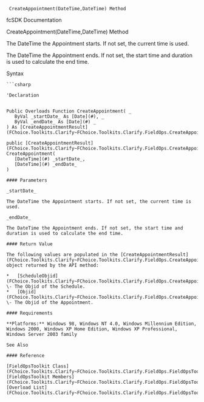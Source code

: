 ﻿     CreateAppointment(DateTime,DateTime) Method                                                   

fcSDK Documentation

CreateAppointment(DateTime,DateTime) Method

The DateTime the Appointment starts. If not set, the current time is used.

The DateTime the Appointment ends. If not set, the start time and duration is used to calculate the end time.

Syntax

```vbnet
```csharp

'Declaration
 

Public Overloads Function CreateAppointment( _
   ByVal _startDate_ As [Date](#), _
   ByVal _endDate_ As [Date](#) _
) As [CreateAppointmentResult](FChoice.Toolkits.Clarify~FChoice.Toolkits.Clarify.FieldOps.CreateAppointmentResult.md)

public [CreateAppointmentResult](FChoice.Toolkits.Clarify~FChoice.Toolkits.Clarify.FieldOps.CreateAppointmentResult.md) CreateAppointment( 
   [DateTime](#) _startDate_,
   [DateTime](#) _endDate_
)

#### Parameters

_startDate_

The DateTime the Appointment starts. If not set, the current time is used.

_endDate_

The DateTime the Appointment ends. If not set, the start time and duration is used to calculate the end time.

#### Return Value

The following values are populated in the [CreateAppointmentResult](FChoice.Toolkits.Clarify~FChoice.Toolkits.Clarify.FieldOps.CreateAppointmentResult.md) object returned by the API method:

*   [ScheduleObjid](FChoice.Toolkits.Clarify~FChoice.Toolkits.Clarify.FieldOps.CreateAppointmentResult~ScheduleObjid.md) \- The Objid of the Schedule.
*   [Objid](FChoice.Toolkits.Clarify~FChoice.Toolkits.Clarify.FieldOps.CreateAppointmentResult~Objid.md) \- The Objid of the Appointment.

#### Requirements

**Platforms:** Windows 98, Windows NT 4.0, Windows Millennium Edition, Windows 2000, Windows XP Home Edition, Windows XP Professional, Windows Server 2003 family

See Also

#### Reference

[FieldOpsToolkit Class](FChoice.Toolkits.Clarify~FChoice.Toolkits.Clarify.FieldOps.FieldOpsToolkit.md)  
[FieldOpsToolkit Members](FChoice.Toolkits.Clarify~FChoice.Toolkits.Clarify.FieldOps.FieldOpsToolkit_members.md)  
[Overload List](FChoice.Toolkits.Clarify~FChoice.Toolkits.Clarify.FieldOps.FieldOpsToolkit~CreateAppointment.md)